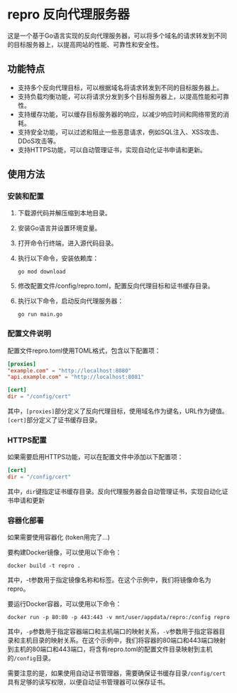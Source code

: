 # repro 反向代理服务器
这是一个基于Go语言实现的反向代理服务器，可以将多个域名的请求转发到不同的目标服务器上，以提高网站的性能、可靠性和安全性。

## 功能特点
 - 支持多个反向代理目标，可以根据域名将请求转发到不同的目标服务器上。
 - 支持负载均衡功能，可以将请求分发到多个目标服务器上，以提高性能和可靠性。
 - 支持缓存功能，可以缓存目标服务器的响应，以减少响应时间和网络带宽的消耗。
 - 支持安全功能，可以过滤和阻止一些恶意请求，例如SQL注入、XSS攻击、DDoS攻击等。
 - 支持HTTPS功能，可以自动管理证书，实现自动化证书申请和更新。

## 使用方法
### 安装和配置
1. 下载源代码并解压缩到本地目录。

2. 安装Go语言并设置环境变量。

3. 打开命令行终端，进入源代码目录。

4. 执行以下命令，安装依赖库：

    ```shell
    go mod download
    ```
5. 修改配置文件/config/repro.toml，配置反向代理目标和证书缓存目录。

6. 执行以下命令，启动反向代理服务器：

    ```shell
    go run main.go
    ```

### 配置文件说明
配置文件repro.toml使用TOML格式，包含以下配置项：

```toml
[proxies]
"example.com" = "http://localhost:8080"
"api.example.com" = "http://localhost:8081"

[cert]
dir = "/config/cert"
```

其中，`[proxies]`部分定义了反向代理目标，使用域名作为键名，URL作为键值。`[cert]`部分定义了证书缓存目录。

### HTTPS配置
如果需要启用HTTPS功能，可以在配置文件中添加以下配置项：

```toml
[cert]
dir = "/config/cert"
```

其中，`dir`键指定证书缓存目录。反向代理服务器会自动管理证书，实现自动化证书申请和更新

### 容器化部署

如果需要使用容器化 (token用完了...)

要构建Docker镜像，可以使用以下命令：

```shell
docker build -t repro .
```

其中，-t参数用于指定镜像名称和标签。在这个示例中，我们将镜像命名为repro。

要运行Docker容器，可以使用以下命令：

```shell
docker run -p 80:80 -p 443:443 -v mnt/user/appdata/repro:/config repro
```

其中，`-p`参数用于指定容器端口和主机端口的映射关系，`-v`参数用于指定容器目录和主机目录的映射关系。在这个示例中，我们将容器的80端口和443端口映射到主机的80端口和443端口，将含有repro.toml的配置文件目录映射到主机的`/config`目录。

需要注意的是，如果使用自动证书管理器，需要确保证书缓存目录`/config/cert`具有足够的读写权限，以便自动证书管理器可以保存证书。